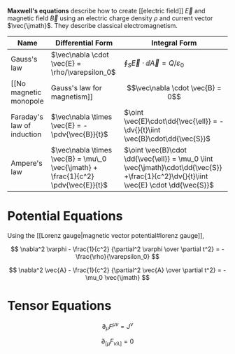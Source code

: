 **Maxwell's equations** describe how to create [[electric field]] $\vec{E}$ and magnetic field $\vec{B}$ using an electric charge density $\rho$ and current vector $\vec{\jmath}$. They describe classical electromagnetism.

|Name|Differential Form|Integral Form|
|-----|-----------------|-------------|
|Gauss's law|$\vec\nabla \cdot \vec{E} = \rho/\varepsilon_0$|$\oint_S \vec{E}\cdot\dd{\vec{A}} = Q/\varepsilon_0$|
|[[No magnetic monopole|Gauss's law for magnetism]]|$$\vec\nabla \cdot \vec{B} = 0$$|$\oint_S \vec{B}\cdot\dd{\vec{A}} = 0$|
|Faraday's law of induction|$\vec\nabla \times \vec{E} = - \pdv{\vec{B}}{t}$|$\oint \vec{E}\cdot\dd{\vec{\ell}} = -\dv{}{t}\iint \vec{B}\cdot\dd{\vec{S}}$|
|Ampere's law|$\vec\nabla \times \vec{B} = \mu\_0 \vec{\jmath} + \frac{1}{c^2} \pdv{\vec{E}}{t}$|$\oint \vec{B}\cdot \dd{\vec{\ell}} = \mu_0 \iint \vec{\jmath}\cdot\dd{\vec{S}} +\frac{1}{c^2}\dv{}{t}\iint \vec{E} \cdot \dd{\vec{S}}$|

# Potential Equations

Using the [[Lorenz gauge|magnetic vector potential#lorenz gauge]],

$$
\nabla^2 \varphi - \frac{1}{c^2} {\partial^2 \varphi \over \partial t^2} = -\frac{\rho}{\varepsilon_0}
$$

$$
\nabla^2 \vec{A} - \frac{1}{c^2} {\partial^2 \vec{A} \over \partial t^2} = -\mu_0 \vec{\jmath}
$$

# Tensor Equations

$$
\partial_\mu F^{\mu\nu} = J^\nu
$$

$$
\partial_{[\mu}F_{\nu\lambda]} = 0
$$

